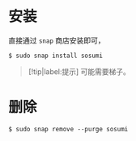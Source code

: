 # 安装

直接通过 `snap` 商店安装即可，

```shell
$ sudo snap install sosumi
```

> [!tip|label:提示]
>可能需要梯子。


# 删除

```shell
$ sudo snap remove --purge sosumi
```
